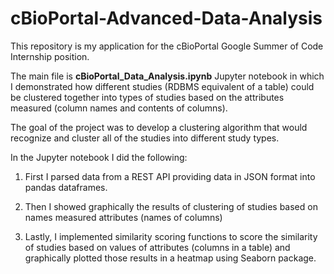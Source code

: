 # cBioPortal-Advanced-Data-Analysis

This repository is my application for the cBioPortal Google Summer of Code Internship position.

The main file is **cBioPortal_Data_Analysis.ipynb** Jupyter notebook in which I demonstrated how different studies (RDBMS equivalent of a table) 
could be clustered together into types of studies based on the attributes measured (column names and contents of columns).  

The goal of the project was to develop a clustering algorithm that would recognize and cluster all of the studies into different study types.  

In the Jupyter notebook I did the following:  

1) First I parsed data from a REST API providing data in JSON format into pandas dataframes.  

2) Then I showed graphically the results of clustering of studies based on names measured attributes (names of columns)  

3) Lastly, I implemented similarity scoring functions to score the similarity of studies based on values of attributes (columns in a table) and graphically plotted those results in a heatmap using Seaborn package.

